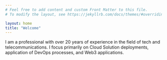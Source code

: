 ```yaml
---
# Feel free to add content and custom Front Matter to this file.
# To modify the layout, see https://jekyllrb.com/docs/themes/#overriding-theme-defaults

layout: home
title: "Welcome"
---
```


I am a professional with over 20 years of experience in the field of tech and telecommunications. I focus primarily on Cloud Solution deployments, application of DevOps processes, and Web3 applications.